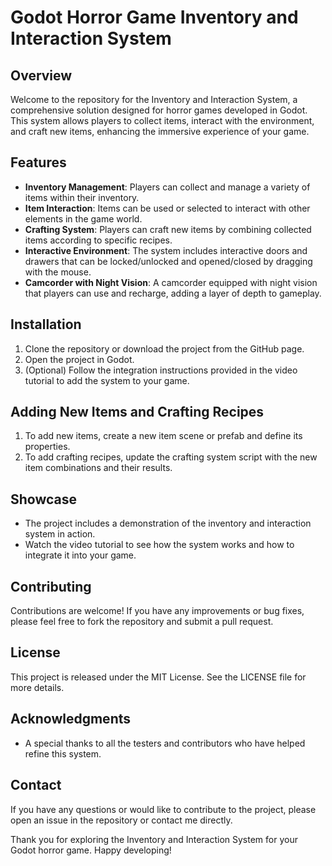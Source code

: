 # Godot Horror Game Inventory and Interaction System

## Overview
Welcome to the repository for the Inventory and Interaction System, a comprehensive solution designed for horror games developed in Godot. This system allows players to collect items, interact with the environment, and craft new items, enhancing the immersive experience of your game.

## Features
- **Inventory Management**: Players can collect and manage a variety of items within their inventory.
- **Item Interaction**: Items can be used or selected to interact with other elements in the game world.
- **Crafting System**: Players can craft new items by combining collected items according to specific recipes.
- **Interactive Environment**: The system includes interactive doors and drawers that can be locked/unlocked and opened/closed by dragging with the mouse.
- **Camcorder with Night Vision**: A camcorder equipped with night vision that players can use and recharge, adding a layer of depth to gameplay.

## Installation
1. Clone the repository or download the project from the GitHub page.
2. Open the project in Godot.
3. (Optional) Follow the integration instructions provided in the video tutorial to add the system to your game.

## Adding New Items and Crafting Recipes
1. To add new items, create a new item scene or prefab and define its properties.
2. To add crafting recipes, update the crafting system script with the new item combinations and their results.

## Showcase
- The project includes a demonstration of the inventory and interaction system in action.
- Watch the video tutorial to see how the system works and how to integrate it into your game.

## Contributing
Contributions are welcome! If you have any improvements or bug fixes, please feel free to fork the repository and submit a pull request.

## License
This project is released under the MIT License. See the LICENSE file for more details.

## Acknowledgments
- A special thanks to all the testers and contributors who have helped refine this system.

## Contact
If you have any questions or would like to contribute to the project, please open an issue in the repository or contact me directly.

Thank you for exploring the Inventory and Interaction System for your Godot horror game. Happy developing!

